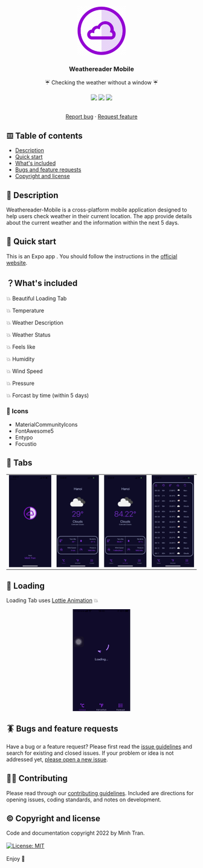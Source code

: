 <p align="center">
  <a href="https://power-of-words.github.io/PowerOfWordsProject/">
    <img src="./assets/icon.png" alt="Logo" width=130 height=130>
  </a>

  <h3 align="center">Weathereader Mobile</h3>
  <p align="center">
     ☔️ Checking the weather without a window ☔️
    <br>
    <br>
    <img src="https://img.shields.io/badge/javascript-%23039BE5.svg?style=Flat&logo=javascript">
    <img src="https://img.shields.io/badge/react-%230175C2.svg?style=flat&logo=react&logoColor=white">
    <img src="https://img.shields.io/badge/expo-%2302569B.svg?style=expo&logo=expo&logoColor=white">
    </p>

  <p align="center">
  <br>
    <a href="https://github.com/Power-Of-Words/PowerOfWordsProject/issues/new">Report bug</a>
    ·
    <a href="https://github.com/Power-Of-Words/PowerOfWordsProject/issues/new">Request feature</a>
  </p>

## 𝌞 Table of contents

-   [Description](#description)
-   [Quick start](#quick-start)
-   [What's included](#whats-included)
-   [Bugs and feature requests](#bugs-and-feature-requests)
-   [Copyright and license](#copyright-and-license)

## 👾 Description

Weathereader-Mobile is a cross-platform mobile application designed to help users check weather in their current location. The app provide details about the current weather and the information within the next 5 days.

## 🏁 Quick start

This is an Expo app . You should follow the instructions in the [official website](https://expo.dev/).

## ？What's included

💥 Beautiful Loading Tab

💥 Temperature

💥 Weather Description

💥 Weather Status

💥 Feels like

💥 Humidity

💥 Wind Speed

💥 Pressure

💥 Forcast by time (within 5 days)

### 🤡 Icons

-   MaterialCommunityIcons
-   FontAwesome5
-   Entypo
-   Focustio

## 📸 Tabs

<table>
<tr>
<td><img src="./assets/SplashScreen.png" width="100%">
</td>
<td><img src="./assets/CScreen.png" width="100%">
</td>
<td><img src="./assets/FScreen.png" width="100%">
</td>
<td><img src="./assets/Forecast.png" width="100%">
</td>
</tr>
</table>

## 🔄 Loading

Loading Tab uses [Lottie Animation](https://docs.expo.dev/versions/latest/sdk/lottie/) 💥

<div align="center">
<img src="./assets/loading.gif" width="30%">
</div>

## 🪳 Bugs and feature requests

Have a bug or a feature request? Please first read the [issue guidelines]() and search for existing and closed issues. If your problem or idea is not addressed yet, [please open a new issue](https://github.com/Power-Of-Words/PowerOfWordsProject/issues/new).

## 💪🏻 Contributing

Please read through our [contributing guidelines](). Included are directions for opening issues, coding standards, and notes on development.

## © Copyright and license

<!-- <div align="center"> -->

Code and documentation copyright 2022 by Minh Tran.<br> <br>[![License: MIT](https://img.shields.io/badge/License-MIT-yellow.svg)](https://opensource.org/licenses/MIT)
<br><br>
Enjoy :metal:

<!-- </div> -->
